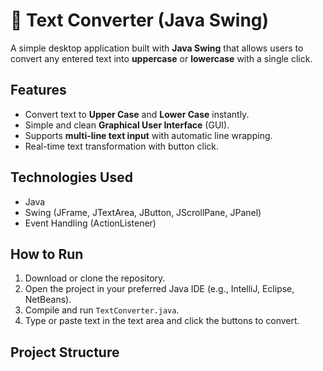 # 📝 Text Converter (Java Swing)

A simple desktop application built with **Java Swing** that allows users to convert any entered text into **uppercase** or **lowercase** with a single click.

##  Features
- Convert text to **Upper Case** and **Lower Case** instantly.
- Simple and clean **Graphical User Interface** (GUI).
- Supports **multi-line text input** with automatic line wrapping.
- Real-time text transformation with button click.

##  Technologies Used
- Java
- Swing (JFrame, JTextArea, JButton, JScrollPane, JPanel)
- Event Handling (ActionListener)

##  How to Run
1. Download or clone the repository.
2. Open the project in your preferred Java IDE (e.g., IntelliJ, Eclipse, NetBeans).
3. Compile and run `TextConverter.java`.
4. Type or paste text in the text area and click the buttons to convert.

##  Project Structure
